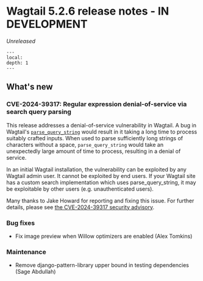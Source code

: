 # Wagtail 5.2.6 release notes - IN DEVELOPMENT

_Unreleased_

```{contents}
---
local:
depth: 1
---
```

## What's new

### CVE-2024-39317: Regular expression denial-of-service via search query parsing

This release addresses a denial-of-service vulnerability in Wagtail. A bug in Wagtail's [`parse_query_string`](wagtailsearch_query_string_parsing) would result in it taking a long time to process suitably crafted inputs. When used to parse sufficiently long strings of characters without a space, `parse_query_string` would take an unexpectedly large amount of time to process, resulting in a denial of service.

In an initial Wagtail installation, the vulnerability can be exploited by any Wagtail admin user. It cannot be exploited by end users. If your Wagtail site has a custom search implementation which uses parse_query_string, it may be exploitable by other users (e.g. unauthenticated users).

Many thanks to Jake Howard for reporting and fixing this issue. For further details, please see [the CVE-2024-39317 security advisory](https://github.com/wagtail/wagtail/security/advisories/GHSA-jmp3-39vp-fwg8).


### Bug fixes

 * Fix image preview when Willow optimizers are enabled (Alex Tomkins)


### Maintenance

 * Remove django-pattern-library upper bound in testing dependencies (Sage Abdullah)
